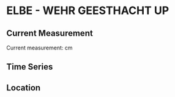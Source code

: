 # ELBE - WEHR GEESTHACHT UP

## Current Measurement

Current measurement: <Value topic="rivers/pegel-online/ELBE/WEHR_GEESTHACHT_UP/measurementValue"/> cm

## Time Series

<TimeSeries topic="rivers/pegel-online/ELBE/WEHR_GEESTHACHT_UP/measurementValue" period="week" />

## Location

<WorldMap>
  <Marker lat="53.42329361658247" lon="10.334765293678316" labelTopic="rivers/pegel-online/ELBE/WEHR_GEESTHACHT_UP" />
</WorldMap>
